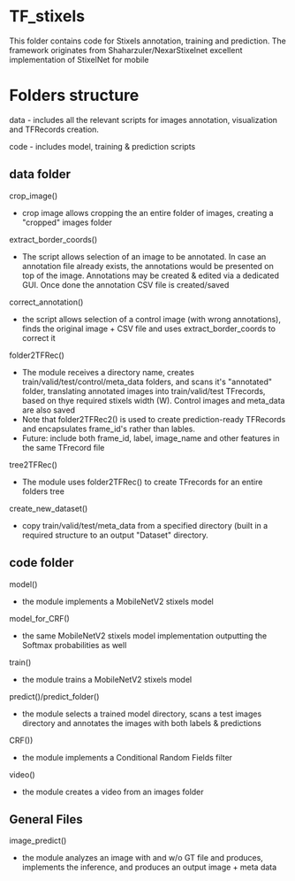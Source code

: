 # TF_stixels
This folder contains code for Stixels annotation, training  and prediction. The framework
 originates from Shaharzuler/NexarStixelnet excellent implementation of StixelNet for mobile

# Folders structure
data - includes all the relevant scripts for images annotation, visualization and TFRecords
 creation.

code - includes model, training & prediction scripts


## data folder
crop_image()
* crop image allows cropping the an entire folder of images, creating a "cropped" images folder 

extract_border_coords()
* The script allows selection of an image to be annotated. In case an annotation file already
 exists, the annotations would be presented on top of the image. Annotations may be created &
  edited via a dedicated GUI. Once done the annotation CSV file is created/saved

correct_annotation()
* the script allows selection of a control image (with wrong annotations), finds the original
 image + CSV file and  uses extract_border_coords to correct it

folder2TFRec()
* The module receives a directory name, creates train/valid/test/control/meta_data folders,
 and scans it's "annotated" folder, translating annotated images into train/valid/test TFrecords,
  based on thye required stixels width (W). Control images and meta_data are also saved
* Note that folder2TFRec2() is used to create prediction-ready TFRecords and encapsulates
frame_id's rather than lables. 
* Future: include both frame_id, label, image_name and other features
 in the same TFrecord file 

tree2TFRec()
* The module uses folder2TFRec() to create TFrecords for an entire folders tree   

create_new_dataset()
* copy train/valid/test/meta_data from a specified directory (built in a required structure
 to an output "Dataset" directory.

## code folder
model()
* the module implements a MobileNetV2 stixels model

model_for_CRF()
* the same MobileNetV2 stixels model implementation outputting the Softmax probabilities as well 

train()
* the module trains a MobileNetV2 stixels model

predict()/predict_folder()
* the module selects a trained model directory, scans a test images directory and annotates
 the images with both labels & predictions

CRF())
* the module implements a Conditional Random Fields filter

video()
* the module creates a video from an images folder                   

## General Files
image_predict()
* the module analyzes an image with and w/o GT file and produces, implements the inference,
 and produces an output image + meta data 